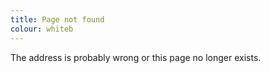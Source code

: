 ```yaml
---
title: Page not found
colour: whiteb
---
```


The address is probably wrong or this page no longer exists.